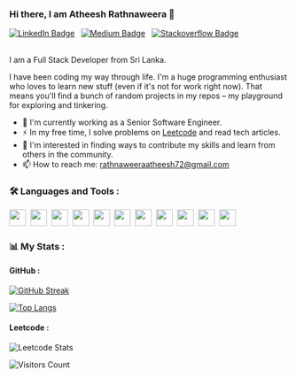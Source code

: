 ### Hi there, I am Atheesh Rathnaweera 👋

<div id="badges">
  <a href="www.linkedin.com/in/atheeshrathnaweera"><img src="https://img.shields.io/badge/LinkedIn-blue?style=for-the-badge&logo=linkedin&logoColor=white" alt="LinkedIn Badge"/></a>
  &nbsp;
  <a href="https://medium.com/@rathnaweeraatheesh72"><img src="https://img.shields.io/badge/Medium-black?style=for-the-badge&logo=medium&logoColor=white" alt="Medium Badge"/></a>
  &nbsp;
  <a href="https://stackoverflow.com/users/8530333/atheesh-27"><img src="https://img.shields.io/badge/stackoverflow-orange?style=for-the-badge&logo=stackoverflow&logoColor=white" alt="Stackoverflow Badge"/></a>
</div>
<br>
<div>
  <!-- ### 👨‍💻 About Me : -->
  <p>I am a Full Stack Developer from Sri Lanka.</p>
  
  <p>I have been coding my way through life. I'm a huge programming enthusiast who loves to learn new stuff (even if it's not for work right now). That means you'll find a bunch of random projects in my repos – my playground for exploring and tinkering.</p>
  
  - :telescope: I'm currently working as a Senior Software Engineer.
  - :zap: In my free time, I solve problems on <a href="https://leetcode.com/u/rathnaweeraatheesh72/">Leetcode</a> and read tech articles.
  - 🤝 I'm interested in finding ways to contribute my skills and learn from others in the community.
  - :mailbox: How to reach me: rathnaweeraatheesh72@gmail.com

</div>

### 🛠️ Languages and Tools :
<div>
  <img src="https://cdn.jsdelivr.net/gh/devicons/devicon@latest/icons/python/python-original.svg" width="30" height="30"/>&nbsp;
  <img src="https://cdn.jsdelivr.net/gh/devicons/devicon@latest/icons/javascript/javascript-original.svg" width="30" height="30"/>&nbsp;
  <img src="https://cdn.jsdelivr.net/gh/devicons/devicon@latest/icons/java/java-original.svg" width="30" height="30"/>&nbsp;
  <img src="https://cdn.jsdelivr.net/gh/devicons/devicon@latest/icons/php/php-original.svg" width="30" height="30"/>&nbsp;
  <img src="https://cdn.jsdelivr.net/gh/devicons/devicon@latest/icons/mysql/mysql-original.svg" width="30" height="30"/>&nbsp;
  <img src="https://cdn.jsdelivr.net/gh/devicons/devicon@latest/icons/nodejs/nodejs-original-wordmark.svg" width="30" height="30"/>&nbsp;
  <img src="https://cdn.jsdelivr.net/gh/devicons/devicon@latest/icons/react/react-original.svg" width="30" height="30"/>&nbsp;
  <img src="https://cdn.jsdelivr.net/gh/devicons/devicon@latest/icons/angular/angular-original.svg" width="30" height="30"/>&nbsp;  
  <img src="https://cdn.jsdelivr.net/gh/devicons/devicon@latest/icons/spring/spring-original.svg" width="30" height="30"/>&nbsp;
  <img src="https://cdn.jsdelivr.net/gh/devicons/devicon@latest/icons/laravel/laravel-original.svg" width="30" height="30"/>&nbsp;
  <img src="https://cdn.jsdelivr.net/gh/devicons/devicon@latest/icons/apacheairflow/apacheairflow-original.svg" width="30" height="30"/>&nbsp;
</div>

### 📊 My Stats :

#### GitHub :
[![GitHub Streak](http://github-readme-streak-stats.herokuapp.com?user=AtheeshRathnaweera&theme=dark&hide_border=true)](https://git.io/streak-stats)

[![Top Langs](https://github-readme-stats.vercel.app/api/top-langs/?username=AtheeshRathnaweera&layout=compact&theme=dark&hide_border=true&show_icons=true)](https://github.com/anuraghazra/github-readme-stats)

#### Leetcode :
![Leetcode Stats](https://leetcard.jacoblin.cool/rathnaweeraatheesh72)

<img src="https://komarev.com/ghpvc/?username=AtheeshRathnaweera&style=flat-square&color=blue&label=visitors" alt="Visitors Count">

<!--
**AtheeshRathnaweera/AtheeshRathnaweera** is a ✨ _special_ ✨ repository because its `README.md` (this file) appears on your GitHub profile.

Here are some ideas to get you started:

- 🔭 I’m currently working on ...
- 🌱 I’m currently learning ...
- 👯 I’m looking to collaborate on ...
- 🤔 I’m looking for help with ...
- 💬 Ask me about ...
- 📫 How to reach me: ...
- 😄 Pronouns: ...
- ⚡ Fun fact: ...
-->

